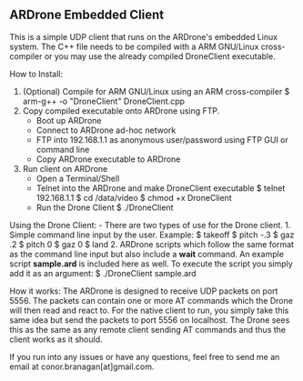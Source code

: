 ## ARDrone Embedded Client

This is a simple UDP client that runs on the ARDrone's embedded Linux system. The C++ file needs to be compiled with a ARM GNU/Linux cross-compiler
or you may use the already compiled DroneClient executable.

How to Install:
1. (Optional) Compile for ARM GNU/Linux using an ARM cross-compiler
	$ arm-g++ -o "DroneClient" DroneClient.cpp
2. Copy compiled executable onto ARDrone using FTP. 
	- Boot up ARDrone
	- Connect to ARDrone ad-hoc network
	- FTP into 192.168.1.1 as anonymous user/password using FTP GUI or command line
	- Copy ARDrone executable to ARDrone
3. Run client on ARDrone
	- Open a Terminal/Shell
	- Telnet into the ARDrone and make DroneClient executable
		$ telnet 192.168.1.1
		$ cd /data/video
		$ chmod +x DroneClient
	- Run the Drone Client
		$ ./DroneClient

		
Using the Drone Client:
	- There are two types of use for the Drone client. 
		1. Simple command line input by the user. Example:
			$ takeoff
			$ pitch -.3
			$ gaz .2
			$ pitch 0
			$ gaz 0
			$ land
		2. ARDrone scripts which follow the same format as the command line input but also include a **wait** command. An example script **sample.ard**
		is included here as well. To execute the script you simply add it as an argument:
			$ ./DroneClient sample.ard


How it works:
The ARDrone is designed to receive UDP packets on port 5556. The packets can contain one or more AT commands which the Drone will then
read and react to. For the native client to run, you simply take this same idea but send the packets to port 5556 on localhost. The Drone
sees this as the same as any remote client sending AT commands and thus the client works as it should.

If you run into any issues or have any questions, feel free to send me an email at conor.branagan[at]gmail.com.

	
